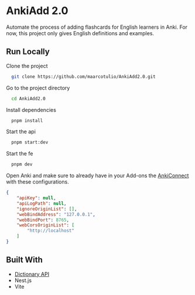
# AnkiAdd 2.0
Automate the process of adding flashcards for English learners in Anki. For now, this project only gives English definitions and examples.




## Run Locally

Clone the project

```bash
  git clone https://github.com/maarcotulio/AnkiAdd2.0.git
```

Go to the project directory

```bash
  cd AnkiAdd2.0
```

Install dependencies

```bash
  pnpm install
```

Start the api

```bash
  pnpm start:dev
```

Start the fe

```bash
  pnpm dev
```

Open Anki and make sure to already have in your Add-ons the [AnkiConnect](https://ankiweb.net/shared/info/2055492159) with these configurations.
```JSON
{
    "apiKey": null,
    "apiLogPath": null,
    "ignoreOriginList": [],
    "webBindAddress": "127.0.0.1",
    "webBindPort": 8765,
    "webCorsOriginList": [
        "http://localhost"
    ]
}
```


## Built With
- [Dictionary API](https://dictionaryapi.dev/)
- Nest.js
- Vite